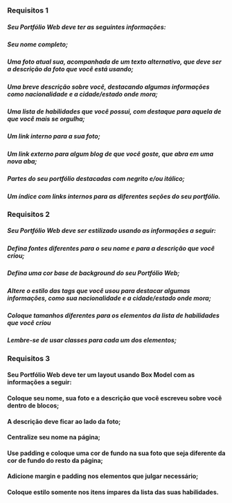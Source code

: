### Requisitos 1

##### Seu Portfólio Web deve ter as seguintes informações:
##### Seu nome completo;
##### Uma foto atual sua, acompanhada de um texto alternativo, que deve ser a descrição da foto que você está usando;
##### Uma breve descrição sobre você, destacando algumas informações como nacionalidade e a cidade/estado onde mora;
##### Uma lista de habilidades que você possui, com destaque para aquela de que você mais se orgulha;
##### Um link interno para a sua foto;
##### Um link externo para algum blog de que você goste, que abra em uma nova aba;
##### Partes do seu portfólio destacadas com negrito e/ou itálico;
##### Um índice com links internos para as diferentes seções do seu portfólio.

### Requisitos 2

##### Seu Portfólio Web deve ser estilizado usando as informações a seguir:
##### Defina fontes diferentes para o seu nome e para a descrição que você criou;
##### Defina uma cor base de background do seu Portfólio Web;
##### Altere o estilo das tags que você usou para destacar algumas informações, como sua nacionalidade e a cidade/estado onde mora;
##### Coloque tamanhos diferentes para os elementos da lista de habilidades que você criou
##### Lembre-se de usar classes para cada um dos elementos;

### Requisitos 3

#### Seu Portfólio Web deve ter um layout usando Box Model com as informações a seguir:
#### Coloque seu nome, sua foto e a descrição que você escreveu sobre você dentro de blocos;
#### A descrição deve ficar ao lado da foto;
#### Centralize seu nome na página;
#### Use padding e coloque uma cor de fundo na sua foto que seja diferente da cor de fundo do resto da página;
#### Adicione margin e padding nos elementos que julgar necessário;
#### Coloque estilo somente nos itens ímpares da lista das suas habilidades.